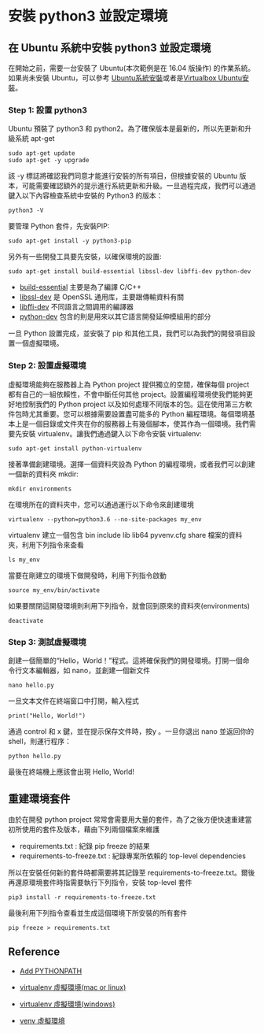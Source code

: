 # 安裝 python3 並設定環境


## 在 Ubuntu 系統中安裝 python3 並設定環境

在開始之前，需要一台安裝了 Ubuntu(本次範例是在 16.04 版操作) 的作業系統。如果尚未安裝 Ubuntu，可以參考 [Ubuntu系統安裝](https://github.com/machineCYC/EnvironmentSetting/tree/master/Linux)或者是[Virtualbox Ubuntu安裝](https://github.com/machineCYC/EnvironmentSetting/tree/master/Hadoop/02-UbuntuLinux)。


### Step 1: 設置 python3

Ubuntu 預裝了 python3 和 python2。為了確保版本是最新的，所以先更新和升級系統 apt-get

```
sudo apt-get update
sudo apt-get -y upgrade
```

該 -y 標誌將確認我們同意才能進行安裝的所有項目，但根據安裝的 Ubuntu 版本，可能需要確認額外的提示進行系統更新和升級。一旦過程完成，我們可以通過鍵入以下內容檢查系統中安裝的 Python3 的版本：

```
python3 -V
```

要管理 Python 套件，先安裝PIP:

```
sudo apt-get install -y python3-pip
```

另外有一些開發工具要先安裝，以確保環境的設置:

```
sudo apt-get install build-essential libssl-dev libffi-dev python-dev
```

- [build-essential](https://packages.ubuntu.com/xenial/build-essential) 主要是為了編譯 C/C++
- [libssl-dev](https://packages.ubuntu.com/zh-tw/trusty/libssl-dev) 是 OpenSSL 通用库，主要跟傳輸資料有關
- [libffi-dev](https://packages.ubuntu.com/trusty/libffi-dev) 不同語言之間調用的編譯器
- [python-dev](https://packages.ubuntu.com/zh-tw/trusty/python-dev) 包含的則是用來以其它語言開發延伸模組用的部分


一旦 Python 設置完成，並安裝了 pip 和其他工具，我們可以為我們的開發項目設置一個虛擬環境。

### Step 2: 設置虛擬環境

虛擬環境能夠在服務器上為 Python project 提供獨立的空間，確保每個 project 都有自己的一組依賴性，不會中斷任何其他 project。設置編程環境使我們能夠更好地控制我們的 Python project 以及如何處理不同版本的包。這在使用第三方軟件包時尤其重要。您可以根據需要設置盡可能多的 Python 編程環境。每個環境基本上是一個目錄或文件夾在你的服務器上有幾個腳本，使其作為一個環境。我們需要先安裝 virtualenv。讓我們通過鍵入以下命令安裝 virtualenv:

```
sudo apt-get install python-virtualenv
```

接著準備創建環境。選擇一個資料夾設為 Python 的編程環境，或者我們可以創建一個新的資料夾 mkdir:

```
mkdir environments
```

在環境所在的資料夾中，您可以通過運行以下命令來創建環境

```
virtualenv --python=python3.6 --no-site-packages my_env 
```

virtualenv 建立一個包含 bin include lib lib64 pyvenv.cfg share 檔案的資料夾，利用下列指令來查看

```
ls my_env
```

當要在剛建立的環境下做開發時，利用下列指令啟動

```
source my_env/bin/activate
```

如果要關閉這開發環境則利用下列指令，就會回到原來的資料夾(environments)

```
deactivate
```



### Step 3: 測試虛擬環境

創建一個簡單的“Hello，World！”程式。這將確保我們的開發環境。打開一個命令行文本編輯器，如 nano，並創建一個新文件

```
nano hello.py
```

一旦文本文件在終端窗口中打開，輸入程式

```
print("Hello, World!")
```

通過 control 和 x 鍵，並在提示保存文件時，按y 。一旦你退出 nano 並返回你的shell，則運行程序：

```
python hello.py
```

最後在終端機上應該會出現 Hello, World!


## 重建環境套件

由於在開發 python project 常常會需要用大量的套件，為了之後方便快速重建當初所使用的套件及版本，藉由下列兩個檔案來維護

- requirements.txt : 紀錄 pip freeze 的結果
- requirements-to-freeze.txt : 紀錄專案所依賴的 top-level dependencies

所以在安裝任何新的套件時都需要將其記錄至 requirements-to-freeze.txt。爾後再還原環境套件時指需要執行下列指令，安裝 top-level 套件

```
pip3 install -r requirements-to-freeze.txt
```

最後利用下列指令查看並生成這個環境下所安裝的所有套件

```
pip freeze > requirements.txt
```

## Reference

* [Add PYTHONPATH](https://blog.csdn.net/u011440558/article/details/78611829)

* [virtualenv 虛擬環境(mac or linux)](https://blog.csdn.net/White_Idiot/article/details/78240782)

* [virtualenv 虛擬環境(windows)](https://blog.csdn.net/liuchunming033/article/details/46008301)

* [venv 虛擬環境](https://openhome.cc/Gossip/CodeData/PythonTutorial/PipPyvenvPy3.html)